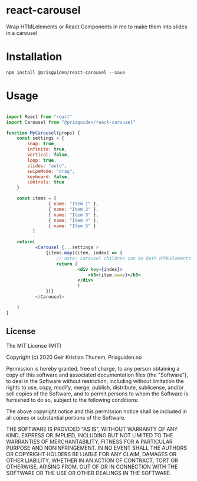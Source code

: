 # react-carousel
Wrap HTMLelements or React Components in me to make them into slides in a carousel

# Installation
```shell
npm install @prisguiden/react-carousel --save
```

# Usage

```jsx

import React from "react"
import Carousel from "@prisguiden/react-carousel"

function MyCarousel(props) {
    const settings = {
        snap: true,
        infinite: true,
        vertical: false,
        loop: true,
        slides: "auto",
        swipeMode: "drag",
        keyboard: false,
        controls: true
    }

    const items = [
                { name: "Item 1" },
                { name: "Item 2" },
                { name: "Item 3" },
                { name: "Item 4" },
                { name: "Item 5" }
          ]

    return(
           <Carousel {...settings >
               {items.map((item, index) => {
                   // note: carousel children can be both HTMLelements and React Components
                   return (
                           <div key={index}>
                               <h3>{item.name}</h3>
                           </div>
                           )
               })}
           </Carousel>

    )
}
```

## License

The MIT License (MIT)

Copyright (c) 2020 Geir Kristian Thunem, Prisguiden.no

Permission is hereby granted, free of charge, to any person obtaining a copy
of this software and associated documentation files (the "Software"), to deal
in the Software without restriction, including without limitation the rights
to use, copy, modify, merge, publish, distribute, sublicense, and/or sell
copies of the Software, and to permit persons to whom the Software is
furnished to do so, subject to the following conditions:

The above copyright notice and this permission notice shall be included in all
copies or substantial portions of the Software.

THE SOFTWARE IS PROVIDED "AS IS", WITHOUT WARRANTY OF ANY KIND, EXPRESS OR
IMPLIED, INCLUDING BUT NOT LIMITED TO THE WARRANTIES OF MERCHANTABILITY,
FITNESS FOR A PARTICULAR PURPOSE AND NONINFRINGEMENT. IN NO EVENT SHALL THE
AUTHORS OR COPYRIGHT HOLDERS BE LIABLE FOR ANY CLAIM, DAMAGES OR OTHER
LIABILITY, WHETHER IN AN ACTION OF CONTRACT, TORT OR OTHERWISE, ARISING FROM,
OUT OF OR IN CONNECTION WITH THE SOFTWARE OR THE USE OR OTHER DEALINGS IN THE
SOFTWARE.
